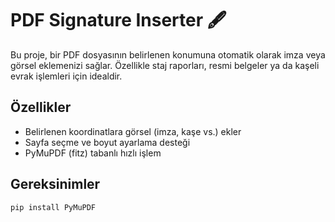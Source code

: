 # PDF Signature Inserter 🖋️

Bu proje, bir PDF dosyasının belirlenen konumuna otomatik olarak imza veya görsel eklemenizi sağlar. Özellikle staj raporları, resmi belgeler ya da kaşeli evrak işlemleri için idealdir.

## Özellikler
- Belirlenen koordinatlara görsel (imza, kaşe vs.) ekler
- Sayfa seçme ve boyut ayarlama desteği
- PyMuPDF (fitz) tabanlı hızlı işlem

## Gereksinimler

```bash
pip install PyMuPDF
